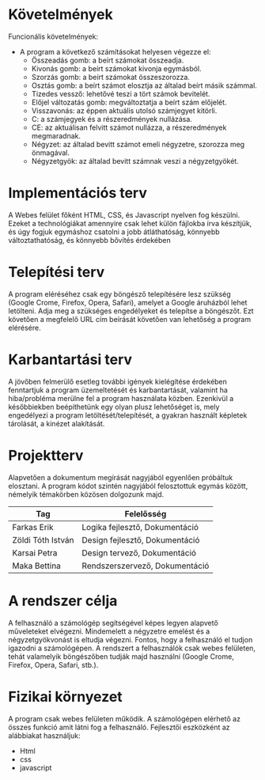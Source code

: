 # Követelmények
 Funcionális követelmények:
 - A program a következő számításokat helyesen végezze el:
   - Összeadás gomb: a beírt számokat összeadja.
   - Kivonás gomb: a beírt számokat kivonja egymásból.
   - Szorzás gomb: a beírt számokat összeszorozza.
   - Osztás gomb: a beírt számot elosztja az általad beírt másik számmal.
   - Tizedes vessző: lehetővé teszi a tört számok bevitelét.
   - Előjel változatás gomb: megváltoztatja a beírt szám előjelét.
   - Visszavonás: az éppen aktuális utolsó számjegyet kitörli.
   - C: a számjegyek és a részeredmények nullázása.
   - CE: az aktuálisan felvitt számot nullázza, a részeredmények megmaradnak.
   - Négyzet: az általad bevitt számot emeli négyzetre, szorozza meg önmagával.
   - Négyzetgyök: az általad bevitt számnak veszi a négyzetgyökét.
   
# Implementációs terv
 A Webes felület főként HTML, CSS, és Javascript nyelven fog készülni. Ezeket a technológiákat amennyire csak lehet külön fájlokba írva készítjük, és úgy fogjuk egymáshoz csatolni a jobb átláthatóság, könnyebb változtathatóság, és könnyebb bővítés érdekében

# Telepítési terv
 A program eléréséhez csak egy böngésző telepítésére lesz szükség (Google Crome, Firefox, Opera, Safari), amelyet a Google áruházból lehet letölteni. Adja meg a szükséges engedélyeket és telepítse a böngészőt. Ezt követően a megfelelő URL cím beírását követően van lehetőség a program elérésére.

# Karbantartási terv
 A jövőben felmerülő esetleg további igények kielégítése érdekében fenntartjuk a program üzemeltetését és karbantartását, valamint ha hiba/probléma merülne fel a program használata közben. Ezenkívül a későbbiekben beépíthetünk egy olyan plusz lehetőséget is, mely engedélyezi a program letöltését/telepítését, a gyakran használt képletek tárolását, a kinézet alakítását.

# Projektterv

Alapvetően a dokumentum megírását nagyjából egyenlően próbáltuk elosztani.
A program kódot szintén nagyjából felosztottuk egymás között, némelyik témakörben közösen dolgozunk majd.

Tag|Felelősség
-|-
Farkas Erik|Logika fejlesztő, Dokumentáció
Zöldi Tóth István|Design fejlesztő, Dokumentáció
Karsai Petra|Design tervező, Dokumentáció
Maka Bettina|Rendszerszervező, Dokumentáció
  
# A rendszer célja

A felhasználó a számológép segítségével képes legyen alapvető műveleteket elvégezni.
Mindemelett a négyzetre emelést és a négyzetgyökvonást is eltudja végezni.
Fontos, hogy a felhasználó el tudjon igazodni a számológépen.
A rendszert a felhasználók csak webes felületen, tehát valamelyik böngészőben tudják majd használni (Google Crome, Firefox, Opera, Safari, stb.).

# Fizikai környezet

A program csak webes felületen működik. 
A számológépen elérhető az összes funkció amit látni fog a felhasználó. Fejlesztői eszközként az alábbiakat használjuk: 
 - Html
 - css
 - javascript  
